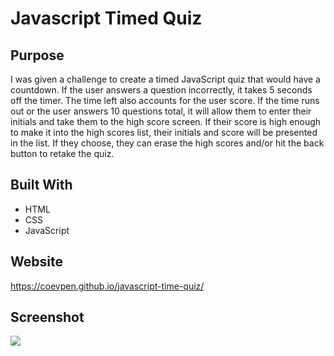 # Javascript Timed Quiz

## Purpose

I was given a challenge to create a timed JavaScript quiz that would have a countdown. If the user answers a question incorrectly, it takes 5 seconds off the timer. The time left also accounts for the user score. If the time runs out or the user answers 10 questions total, it will allow them to enter their initials and take them to the high score screen. If their score is high enough to make it into the high scores list, their initials and score will be presented in the list. If they choose, they can erase the high scores and/or hit the back button to retake the quiz.

## Built With
* HTML
* CSS
* JavaScript

## Website
https://coevpen.github.io/javascript-time-quiz/

## Screenshot
![](./assets/images/screenshot.gif)
